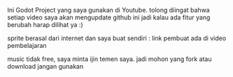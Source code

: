 Ini Godot Project yang saya gunakan di Youtube.
tolong diingat bahwa setiap video saya akan mengupdate github ini jadi kalau ada fitur yang berubah harap dilihat ya :)

sprite berasal dari internet dan saya buat sendiri : 
link pembuat ada di video pembelajaran

music tidak free, saya minta ijin temen saya. jadi mohon yang fork atau download jangan gunakan 
